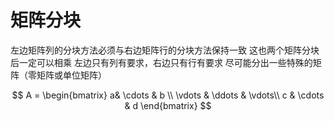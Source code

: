 # 矩阵分块

左边矩阵列的分块方法必须与右边矩阵行的分块方法保持一致
这也两个矩阵分块后一定可以相乘
左边只有列有要求，右边只有行有要求
尽可能分出一些特殊的矩阵（零矩阵或单位矩阵）


$$
A = 
\begin{bmatrix}
a& \cdots & b \\
\vdots & \ddots & \vdots\\
c & \cdots & d  
\end{bmatrix}
$$